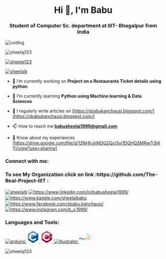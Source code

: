 <h1 align="center">Hi 👋, I'm Babu</h1>
<h3 align="center">Student of Computer Sc. department at IIIT- Bhagalpur from India</h3>
<img align="in center" alt="coding" width="800" src="https://data.photofunky.net/output/image/f/5/a/1/f5a13e/photofunky.gif">

<p align="left"> <img src="https://komarev.com/ghpvc/?username=sheelaj123&label=Profile%20views&color=0e75b6&style=flat" alt="sheelaj123" /> </p>

<p align="left"> <a href="https://github.com/ryo-ma/github-profile-trophy"><img src="https://github-profile-trophy.vercel.app/?username=sheelaj123" alt="sheelaj123" /></a> </p>

<p align="left"> <a href="https://twitter.com/sheelajb" target="blank"><img src="https://img.shields.io/twitter/follow/sheelajb?logo=twitter&style=for-the-badge" alt="sheelajb" /></a> </p>

- 🔭 I’m currently working on **Project on a Restaurants Ticket details using python**

- 🌱 I’m currently learning **Python using Machine learning & Data Sciences**

- 📝 I regularly write articles on [https://sbabukanchausi.blogspot.com/](https://sbabukanchausi.blogspot.com/)

- 📫 How to reach me **babusheelaj1999@gmail.com**

- 📄 Know about my experiences [https://drive.google.com/file/d/12NHhJnNDQ2Qcj3ui1DQHQSMRw7j3l4Yj/view?usp=sharing]

<h3 align="left">Connect with me:</h3>
<h3 align="left">To see My Organization click on link :https://github.com/The-Real-Project-IIIT :</h3>
<p align="left">
<a href="https://twitter.com/sheelajb" target="blank"><img align="center" src="https://cdn.jsdelivr.net/npm/simple-icons@3.0.1/icons/twitter.svg" alt="sheelajb" height="30" width="40" /></a>
<a href="https://linkedin.com/in/https://www.linkedin.com/in/babusheelaj1999/" target="blank"><img align="center" src="https://cdn.jsdelivr.net/npm/simple-icons@3.0.1/icons/linkedin.svg" alt="https://www.linkedin.com/in/babusheelaj1999/" height="30" width="40" /></a>
<a href="https://www.kaggle.com/sheelajbabu" target="blank"><img align="center" src="https://cdn.jsdelivr.net/npm/simple-icons@3.0.1/icons/kaggle.svg" alt="https://www.kaggle.com/sheelajbabu" height="30" width="40" /></a>
<a href="https://fb.com/https://www.facebook.com/sbabu.kanchausi/" target="blank"><img align="center" src="https://cdn.jsdelivr.net/npm/simple-icons@3.0.1/icons/facebook.svg" alt="https://www.facebook.com/sbabu.kanchausi/" height="30" width="40" /></a>
<a href="https://instagram.com/https://www.instagram.com/b_s.1999/" target="blank"><img align="center" src="https://cdn.jsdelivr.net/npm/simple-icons@3.0.1/icons/instagram.svg" alt="https://www.instagram.com/b_s.1999/" height="30" width="40" /></a>
  
</p>

<h3 align="left">Languages and Tools:</h3>
<p align="left"> <a href="https://www.arduino.cc/" target="_blank"> <img src="https://cdn.worldvectorlogo.com/logos/arduino-1.svg" alt="arduino" width="40" height="40"/> </a> <a href="https://www.cprogramming.com/" target="_blank"> <img src="https://raw.githubusercontent.com/devicons/devicon/master/icons/c/c-original.svg" alt="c" width="40" height="40"/> </a> <a href="https://www.w3schools.com/cpp/" target="_blank"> <img src="https://raw.githubusercontent.com/devicons/devicon/master/icons/cplusplus/cplusplus-original.svg" alt="cplusplus" width="40" height="40"/> </a> <a href="https://www.adobe.com/in/products/illustrator.html" target="_blank"> <img src="https://www.vectorlogo.zone/logos/adobe_illustrator/adobe_illustrator-icon.svg" alt="illustrator" width="40" height="40"/> </a> <a href="https://www.mysql.com/" target="_blank"> <img src="https://raw.githubusercontent.com/devicons/devicon/master/icons/mysql/mysql-original-wordmark.svg" alt="mysql" width="40" height="40"/> </a> </p>

<p><img align="center" src="https://github-readme-streak-stats.herokuapp.com/?user=sheelaj123&" alt="sheelaj123" /></p>
